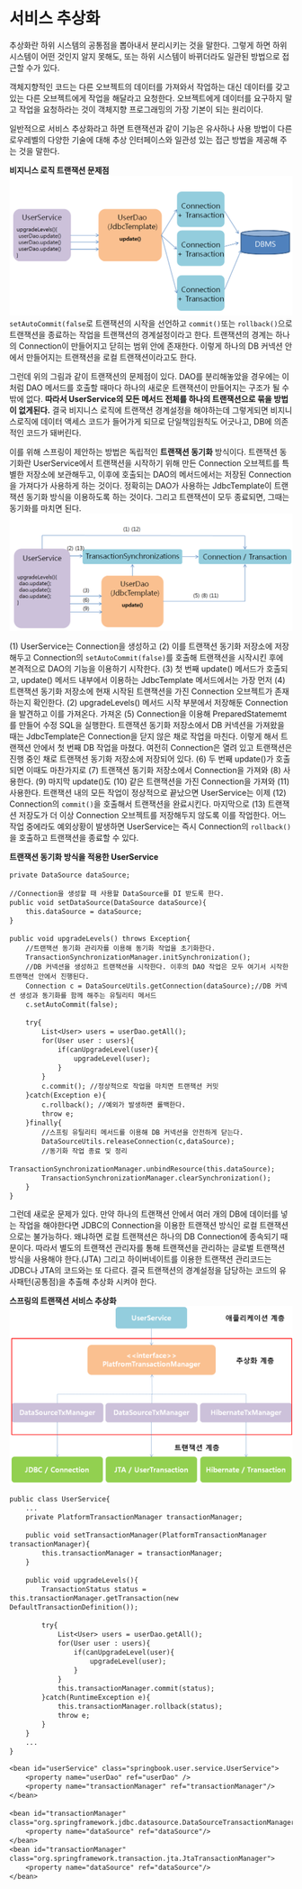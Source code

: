 # 서비스 추상화
추상화란 하위 시스템의 공통점을 뽑아내서 분리시키는 것을 말한다. 그렇게 하면 하위 시스템이 어떤 것인지 알지 못해도, 또는 하위 시스템이 바뀌더라도 일관된 방법으로 접근할 수가 있다.


객체지향적인 코드는 다른 오브젝트의 데이터를 가져와서 작업하는 대신 데이터를 갖고 있는 다른 오브젝트에게 작업을 해달라고 요청한다. 오브젝트에게 데이터를 요구하지 말고 작업을 요청하라는 것이 객체지향 프로그래밍의 가장 기본이 되는 원리이다. 

일반적으로 서비스 추상화라고 하면 트랜잭션과 같이 기능은 유사하나 사용 방법이 다른 로우레벨의 다양한 기술에 대해 추상 인터페이스와 일관성 있는 접근 방법을 제공해 주는 것을 말한다. 

**비지니스 로직 트랜잭션 문제점**<br>
![](transactionproblem2.PNG)
`setAutoCommit(false`로 트랜잭션의 시작을 선언하고 `commit()`또는 `rollback()`으로 트랜잭션을 종료하는 작업을 트랜잭션의 경계설정이라고 한다. 트랜잭션의 경계는 하나의 Connection이 만들어지고 닫히는 범위 안에 존재한다. 이렇게 하나의 DB 커넥션 안에서 만들어지는 트랜잭션을 로컬 트랜잭션이라고도 한다. 

그런데 위의 그림과 같이 트랜잭션의 문제점이 있다. DAO를 분리해놓았을 경우에는 이처럼 DAO 메서드를 호출할 때마다 하나의 새로운 트랜잭션이 만들어지는 구조가 될 수밖에 없다. **따라서 UserService의 모든 메서드 전체를 하나의 트랜잭션으로 묶을 방법이 없게된다.** 결국 비지니스 로직에 트랜잭션 경계설정을 해야하는데 그렇게되면 비지니스로직에 데이터 액세스 코드가 들어가게 되므로 단일책임원칙도 어긋나고, DB에 의존적인 코드가 돼버린다. 

이를 위해 스프링이 제안하는 방법은 독립적인 **트랜잭션 동기화** 방식이다. 트랜잭션 동기화란 UserService에서 트랜잭션을 시작하기 위해 만든 Connection 오브젝트를 특별한 저장소에 보관해두고, 이후에 호출되는 DAO의 메서드에서는 저장된 Connection을 가져다가 사용하게 하는 것이다. 정확히는 DAO가 사용하는 JdbcTemplate이 트랜잭션 동기화 방식을 이용하도록 하는 것이다. 그리고  트랜잭션이 모두 종료되면, 그때는 동기화를 마치면 된다.
![](transactionsync2.PNG)

(1) UserService는 Connection을 생성하고 (2) 이를 트랜잭션 동기화 저장소에 저장해두고 Connection의 `setAutoCommit(false)`를 호출해 트랜잭션을 시작시킨 후에 본격적으로 DAO의 기능을 이용하기 시작한다. (3) 첫 번째 update() 메서드가 호출되고, update() 메서드 내부에서 이용하는 JdbcTemplate 메서드에서는 가장 먼저 (4) 트랜잭션 동기화 저장소에 현재 시작된 트랜잭션을 가진 Connection 오브젝트가 존재하는지 확인한다. (2) upgradeLevels() 메서드 시작 부분에서 저장해둔 Connection을 발견하고 이를 가져온다. 가져온 (5) Connection을 이용해 PreparedStatememt를 만들어 수정 SQL을 실행한다. 트랜잭션 동기화 저장소에서 DB 커넥션을 가져왔을 때는 JdbcTemplate은 Connection을 닫지 않은 채로 작업을 마친다. 이렇게 해서 트랜잭션 안에서 첫 번째 DB 작업을 마쳤다. 여전히 Connection은 열려 있고 트랜잭션은 진행 중인 채로 트랜잭션 동기화 저장소에 저장되어 있다. (6) 두 번째 update()가 호출되면 이때도 마찬가지로 (7) 트랜잭션 동기화 저장소에서 Connection을 가져와 (8) 사용한다. (9) 마지막 update()도 (10) 같은 트랜잭션을 가진 Connection을 가져와 (11) 사용한다. 트랜잭션 내의 모든 작업이 정상적으로 끝났으면 UserService는 이제 (12) Connection의 `commit()`을 호출해서 트랜잭션을 완료시킨다. 마지막으로 (13) 트랜잭션 저장도가 더 이상 Connection 오브젝트를 저장해두지 않도록 이를 작업한다. 어느 작업 중에라도 예외상황이 발생하면 UserService는 즉시 Connection의 `rollback()`을 호출하고 트랜잭션을 종료할 수 있다. 

**트랜잭션 동기화 방식을 적용한 UserService**
```
private DataSource dataSource;

//Connection을 생성할 때 사용할 DataSource를 DI 받도록 한다.
public void setDataSource(DataSource dataSource){
    this.dataSource = dataSource;
}

public void upgradeLevels() throws Exception{
    //트랜잭션 동기화 관리자를 이용해 동기화 작업을 초기화한다.
    TransactionSynchronizationManager.initSynchronization();
    //DB 커넥션을 생성하고 트랜잭션을 시작한다. 이후의 DAO 작업은 모두 여기서 시작한 트랜잭션 안에서 진행된다.
    Connection c = DataSourceUtils.getConnection(dataSource);//DB 커넥션 생성과 동기화를 함께 해주는 유틸리티 메서드
    c.setAutoCommit(false);
    
    try{
        List<User> users = userDao.getAll();
        for(User user : users){
            if(canUpgradeLevel(user){
                upgradeLevel(user);
            }
        }
        c.commit(); //정상적으로 작업을 마치면 트랜잭션 커밋
    }catch(Exception e){
        c.rollback(); //예외가 발생하면 롤백한다.
        throw e;
    }finally{
        //스프링 유틸리티 메서드를 이용해 DB 커넥션을 안전하게 닫는다.
        DataSourceUtils.releaseConnection(c,dataSource);
        //동기화 작업 종료 및 정리
        TransactionSynchronizationManager.unbindResource(this.dataSource);
        TransactionSynchronizationManager.clearSynchronization();
    }
}
```
그런데 새로운 문제가 있다. 만약 하나의 트랜잭션 안에서 여러 개의 DB에 데이터를 넣는 작업을 해야한다면 JDBC의 Connection을 이용한 트랜잭션 방식인 로컬 트랜잭션으로는 불가능하다. 왜냐하면 로컬 트랜잭션은 하나의 DB Connection에 종속되기 때문이다. 따라서 별도의 트랜잭션 관리자를 통해 트랜잭션을 관리하는 글로벌 트랜잭션 방식을 사용해야 한다.(JTA) 그리고 하이버네이트를 이용한 트랜잭션 관리코드는 JDBC나 JTA의 코드와는 또 다르다. 결국 트랜잭션의 경계설정을 담당하는 코드의 유사패턴(공통점)을 추출해 추상화 시켜야 한다.

**스프링의 트랜잭션 서비스 추상화**<br>
![](abstractlayer.PNG)

```
public class UserService{
	...
	private PlatformTransactionManager transactionManager;

	public void setTransactionManager(PlatformTransactionManager transactionManager){
		this.transactionManager = transactionManager;
	}

	public void upgradeLevels(){
		TransactionStatus status = this.transactionManager.getTransaction(new DefaultTransactionDefinition());

		try{
			List<User> users = userDao.getAll();
			for(User user : users){
				if(canUpgradeLevel(user){
					upgradeLevel(user);
				}
			}
			this.transactionManager.commit(status);
		}catch(RuntimeException e){
			this.transactionManager.rollback(status);
			throw e;
		}
	}
	...
}

```

```
<bean id="userService" class="springbook.user.service.UserService">
	<property name="userDao" ref="userDao" />
	<property name="transactionManager" ref="transactionManager"/>
</bean>

<bean id="transactionManager" class="org.springframework.jdbc.datasource.DataSourceTransactionManager">
	<property name="dataSource" ref="dataSource"/>
</bean>
<bean id="transactionManager" class="org.springframework.transaction.jta.JtaTransactionManager">
	<property name="dataSource" ref="dataSource"/>
</bean>
```
